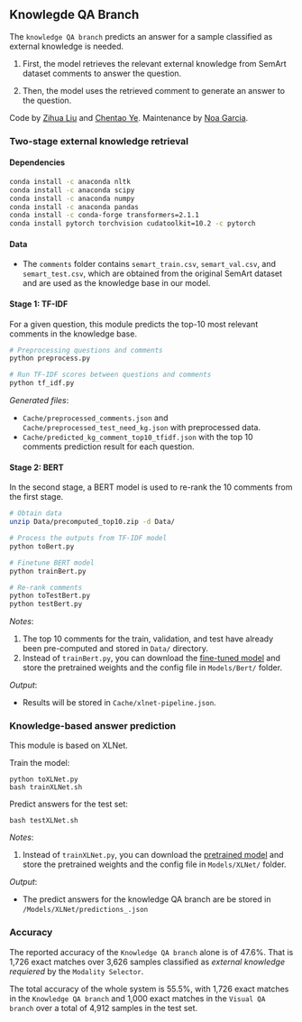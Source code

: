 ## Knowlegde QA Branch

The `knowledge QA branch` predicts an answer for a sample classified as external knowledge is needed.

1. First, the model retrieves the relevant external knowledge from SemArt dataset comments to answer the question.

2. Then, the model uses the retrieved comment to generate an answer to the question.

Code by [Zihua Liu](https://github.com/Zihua-Liu) and [Chentao Ye](https://github.com/chentaoye). Maintenance by [Noa Garcia](https://github.com/noagarcia).


### Two-stage external knowledge retrieval

#### Dependencies 

```bash
conda install -c anaconda nltk
conda install -c anaconda scipy
conda install -c anaconda numpy
conda install -c anaconda pandas
conda install -c conda-forge transformers=2.1.1 
conda install pytorch torchvision cudatoolkit=10.2 -c pytorch
```

#### Data
- The `comments` folder contains `semart_train.csv`, `semart_val.csv`, and `semart_test.csv`, 
which are obtained from the original SemArt dataset and are used as the knowledge base in our model.

#### Stage 1: TF-IDF
For a given question, this module predicts the top-10 most relevant comments in the knowledge base. 

```bash
# Preprocessing questions and comments
python preprocess.py

# Run TF-IDF scores between questions and comments
python tf_idf.py
```

*Generated files*:
- `Cache/preprocessed_comments.json` and `Cache/preprocessed_test_need_kg.json` with preprocessed data.
- `Cache/predicted_kg_comment_top10_tfidf.json` with the top 10 comments prediction result for each question.

#### Stage 2: BERT

In the second stage, a BERT model is used to re-rank the 10 comments from the first stage. 

```bash
# Obtain data
unzip Data/precomputed_top10.zip -d Data/

# Process the outputs from TF-IDF model
python toBert.py

# Finetune BERT model
python trainBert.py

# Re-rank comments
python toTestBert.py
python testBert.py
```

*Notes*: 
1. The top 10 comments for the train, validation, and test have already been pre-computed and stored in `Data/` directory.
2. Instead of `trainBert.py`, you can download the [fine-tuned model](https://drive.google.com/open?id=14_9iA5f6eBSrnTwE2rhQRI3J3KNta8dl) and store the pretrained weights and the config file in `Models/Bert/` folder.

*Output*:
- Results will be stored in `Cache/xlnet-pipeline.json`.


### Knowledge-based answer prediction

This module is based on XLNet.

Train the model:

```
python toXLNet.py
bash trainXLNet.sh
```

Predict answers for the test set:
```
bash testXLNet.sh
```

*Notes*: 
1. Instead of `trainXLNet.py`, you can download the [pretrained model](https://drive.google.com/open?id=14_9iA5f6eBSrnTwE2rhQRI3J3KNta8dl) and store the pretrained weights and the config file in `Models/XLNet/` folder.

*Output*:
- The predict answers for the knowledge QA branch are be stored in `/Models/XLNet/predictions_.json`


### Accuracy

The reported accuracy of the `Knowledge QA branch` alone is of 47.6%. That is 1,726 exact matches over 3,626 samples classified 
as *external knowledge requiered* by the `Modality Selector`.

The total accuracy of the whole system is 55.5%, with 1,726 exact matches in the `Knowledge QA branch` 
and 1,000 exact matches in the `Visual QA branch` over a total of 4,912 samples in the test set.

